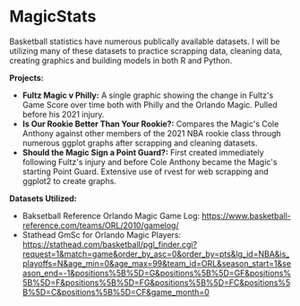 # MagicStats

Basketball statistics have numerous publically available datasets. I will be utilizing many of these datasets to practice scrapping data, cleaning data, creating graphics and building models in both R and Python. 

**Projects:**
- **Fultz Magic v Philly:** A single graphic showing the change in Fultz's Game Score over time both with Philly and the Orlando Magic. Pulled before his 2021 injury. 
- **Is Our Rookie Better Than Your Rookie?:** Compares the Magic's Cole Anthony against other members of the 2021 NBA rookie class through numerous ggplot graphs after scrapping and cleaning datasets. 
- **Should the Magic Sign a Point Guard?:** First created immediately following Fultz's injury and before Cole Anthony became the Magic's starting Point Guard. Extensive use of rvest for web scrapping and ggplot2 to create graphs. 

**Datasets Utilized:**
* Baksetball Reference Orlando Magic Game Log: https://www.basketball-reference.com/teams/ORL/2010/gamelog/
* Stathead GmSc for Orlando Magic Players: https://stathead.com/basketball/pgl_finder.cgi?request=1&match=game&order_by_asc=0&order_by=pts&lg_id=NBA&is_playoffs=N&age_min=0&age_max=99&team_id=ORL&season_start=1&season_end=-1&positions%5B%5D=G&positions%5B%5D=GF&positions%5B%5D=F&positions%5B%5D=FG&positions%5B%5D=FC&positions%5B%5D=C&positions%5B%5D=CF&game_month=0
